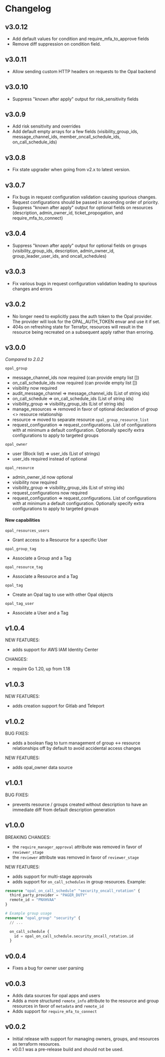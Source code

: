 # Changelog

## v3.0.12
- Add default values for condition and require_mfa_to_approve fields
- Remove diff suppression on condition field.

## v3.0.11
- Allow sending custom HTTP headers on requests to the Opal backend

## v3.0.10
- Suppress "known after apply" output for risk_sensitivity fields

## v3.0.9
- Add risk sensitivity and overrides
- Add default empty arrays for a few fields (visibility_group_ids, message_channel_ids, member_oncall_schedule_ids, on_call_schedule_ids)

## v3.0.8
- Fix state upgrader when going from v2.x to latest version.

## v3.0.7
- Fix bugs in request configuration validation causing spurious changes. Request configurations should be passed in ascending order of priority.
- Suppress "known after apply" output for optional fields on resources (description, admin_owner_id, ticket_propogation, and require_mfa_to_connect)

## v3.0.4
- Suppress "known after apply" output for optional fields on groups (visibility_group_ids, description, admin_owner_id, group_leader_user_ids, and oncall_schedules)

## v3.0.3
- Fix various bugs in request configuration validation leading to spurious changes and errors

## v3.0.2
- No longer need to explicitly pass the auth token to the Opal provider. The provider will look for the OPAL_AUTH_TOKEN envar and use it if set.
- 404s on refreshing state for Terrafpr, resources will result in the resource being recreated on a subsequent apply rather than erroring.

## v3.0.0

*Compared to 2.0.2*

`opal_group`
- message_channel_ids now required (can provide empty list [])
- on_call_schedule_ids now required (can provide empty list [])
- visibility now required
- audit_message_channel => message_channel_ids (List of string ids)
- on_call_schedule => on_call_schedule_ids (List of string ids)
- visibility_group => visibility_group_ids (List of string ids)
- manage_resources => removed in favor of optional declaration of group <> resource relationship
- resource => moved to separate resource `opal_group_resource_list`
- request_configuration => request_configurations. List of configurations with at minimum a default configuration. Optionally specify extra configurations to apply to targeted groups

`opal_owner`
- user (Block list) => user_ids (List of strings)
- user_ids required instead of optional

`opal_resource`
- admin_owner_id now optional
- visibility now required
- visibility_group => visibility_group_ids (List of string ids)
- request_configurations now required
- request_configuration => request_configurations. List of configurations with at minimum a default configuration. Optionally specify extra configurations to apply to targeted groups

#### New capabilities
`opal_resources_users`
- Grant access to a Resource for a specific User

`opal_group_tag`
- Associate a Group and a Tag

`opal_resource_tag`
- Associate a Resource and a Tag

`opal_tag`
- Create an Opal tag to use with other Opal objects

`opal_tag_user`
- Associate a User and a Tag

## v1.0.4

NEW FEATURES:

- adds support for AWS IAM Identity Center

CHANGES:

- require Go 1.20, up from 1.18

## v1.0.3

NEW FEATURES:

- adds creation support for Gitlab and Teleport

## v1.0.2

BUG FIXES:

- adds a boolean flag to turn management of group <-> resource relationships off by default to avoid accidental access changes

NEW FEATURES:

- adds opal_owner data source

## v1.0.1

BUG FIXES:

- prevents resource / groups created without description to have an immediate diff from default description generation

## v1.0.0

BREAKING CHANGES:

- the `require_manager_approval` attribute was removed in favor of `reviewer_stage`
- the `reviewer` attribute was removed in favor of `reviewer_stage`

NEW FEATURES:

- adds support for multi-stage approvals
- adds support for `on_call_schedules` in group resources. Example:

```terraform
resource "opal_on_call_schedule" "security_oncall_rotation" {
  third_party_provider = "PAGER_DUTY"
  remote_id = "PNXHVAA"
}

# Example group usage
resource "opal_group" "security" {
  // ...

  on_call_schedule {
    id = opal_on_call_schedule.security_oncall_rotation.id
  }
```

## v0.0.4

- Fixes a bug for owner user parsing

## v0.0.3

- Adds data sources for opal apps and users
- Adds a more structured `remote_info` attribute to the resource and group resources in favor of `metadata` and `remote_id`
- Adds support for `require_mfa_to_connect`

## v0.0.2

- Initial release with support for managing owners, groups, and resources as terraform resources.
- v0.0.1 was a pre-release build and should not be used.
